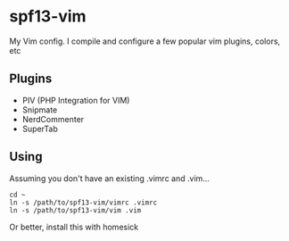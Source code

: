 # spf13-vim

My Vim config.
I compile and configure a few popular vim plugins, colors, etc

## Plugins
 * PIV (PHP Integration for VIM)
 * Snipmate
 * NerdCommenter
 * SuperTab


## Using
Assuming you don't have an existing .vimrc and .vim...

    cd ~
    ln -s /path/to/spf13-vim/vimrc .vimrc
    ln -s /path/to/spf13-vim/vim .vim

Or better, install this with homesick
